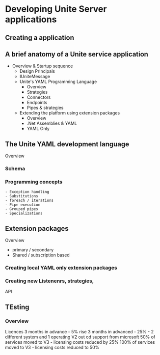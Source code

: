 # Developing Unite Server applications

## Creating a application

## A brief anatomy of a Unite service application

- Overview & Startup sequence
  - Design Principals
  - IUniteMessage
  - Unite's YAML Programming Language
    - Overview
    - Strategies
    - Connectors
    - Endpoints
    - Pipes & strategies
  - Extending the platform using extension packages
    - Overview
    - .Net Assemblies & YAML
    - YAML Only

## The Unite YAML development language

Overview



### Schema

### Programming concepts

    - Exception handling
    - Substitutions
    - foreach / iterations
    - Pipe execution
    - Grouped pipes
    - Specializations



## Extension packages

Overview

- primary / secondary
- Shared / subscription based

### Creating local YAML only extension packages

### Creating new Listenenrs, strategies,

API

## TEsting

### Overview

Licences 3 months in advance - 5% rise
3 months in advanced - 25% - 2 different system and 1 operating V2 out od support from microsoft
50% of services moved to V3 - licensing costs reduced by 25%
100% of services moved to V3 - licensing costs reduced to 50%

